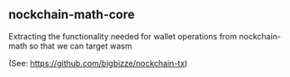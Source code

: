 ## nockchain-math-core

Extracting the functionality needed for wallet operations from nockchain-math so that we can target wasm

\(See: https://github.com/bigbizze/nockchain-tx)
